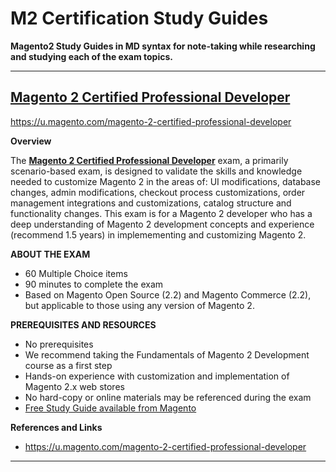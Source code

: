 # M2 Certification Study Guides

**Magento2 Study Guides in MD syntax for note-taking while researching and studying each of the exam topics.**

-----


## [Magento 2 Certified Professional Developer](./developer)

https://u.magento.com/magento-2-certified-professional-developer

**Overview** 

The **[Magento 2 Certified Professional Developer](https://u.magento.com/magento-2-certified-professional-developer)** exam, a primarily scenario-based exam, is designed to validate the skills and knowledge needed to customize Magento 2 in the areas of: UI modifications, database changes, admin modifications, checkout process customizations, order management integrations and customizations, catalog structure and functionality changes. This exam is for a Magento 2 developer who has a deep understanding of Magento 2 development concepts and experience (recommend 1.5 years) in implemementing and customizing Magento 2.

 
**ABOUT THE EXAM**

* 60 Multiple Choice items
* 90 minutes to complete the exam
* Based on Magento Open Source (2.2) and Magento Commerce (2.2), but applicable to those using any version of Magento 2.

 
**PREREQUISITES AND RESOURCES**

* No prerequisites
* We recommend taking the Fundamentals of Magento 2 Development course as a first step
* Hands-on experience with customization and implementation of Magento 2.x web stores
* No hard-copy or online materials may be referenced during the exam
* [Free Study Guide available from Magento](https://magento-u.magento.com/magento-u/downloads/Magento%202%20Certified%20Professional%20Developer%20Exam%20Study%20Guide.pdf)

**References and Links**

* https://u.magento.com/magento-2-certified-professional-developer


--------





